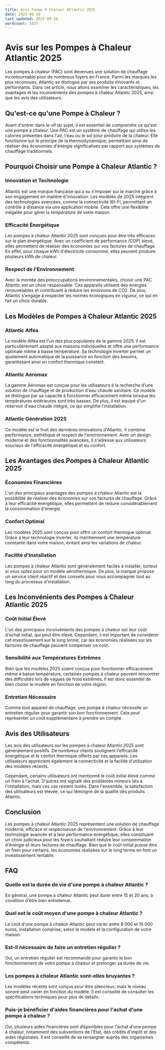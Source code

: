 ```yaml
---
title: Avis Pompe A Chaleur Atlantic 2025
date: 2025-09-28
last_updated: 2025-09-28
wordcount: 1037
---
```


# Avis sur les Pompes à Chaleur Atlantic 2025

Les pompes à chaleur (PAC) sont devenues une solution de chauffage incontournable pour de nombreux foyers en France. Parmi les marques les plus reconnues, Atlantic se distingue par ses produits innovants et performants. Dans cet article, nous allons examiner les caractéristiques, les avantages et les inconvénients des pompes à chaleur Atlantic 2025, ainsi que les avis des utilisateurs.

## Qu'est-ce qu'une Pompe à Chaleur ?

Avant d'entrer dans le vif du sujet, il est essentiel de comprendre ce qu'est une pompe à chaleur. Une PAC est un système de chauffage qui utilise les calories présentes dans l'air, l'eau ou le sol pour produire de la chaleur. Elle fonctionne sur le principe de la thermodynamique, permettant ainsi de réaliser des économies d'énergie significatives par rapport aux systèmes de chauffage traditionnels.

## Pourquoi Choisir une Pompe à Chaleur Atlantic ?

### Innovation et Technologie

Atlantic est une marque française qui a su s'imposer sur le marché grâce à son engagement en matière d'innovation. Les modèles de 2025 intègrent des technologies avancées, comme la connectivité Wi-Fi, permettant un contrôle à distance via une application mobile. Cela offre une flexibilité inégalée pour gérer la température de votre maison.

### Efficacité Énergétique

Les pompes à chaleur Atlantic 2025 sont conçues pour être très efficaces sur le plan énergétique. Avec un coefficient de performance (COP) élevé, elles permettent de réaliser des économies sur vos factures de chauffage. En effet, pour chaque kWh d'électricité consommé, elles peuvent produire plusieurs kWh de chaleur.

### Respect de l'Environnement

Avec la montée des préoccupations environnementales, choisir une PAC Atlantic est un choix responsable. Ces appareils utilisent des énergies renouvelables et contribuent à réduire les émissions de CO2. De plus, Atlantic s'engage à respecter les normes écologiques en vigueur, ce qui en fait un choix durable.

## Les Modèles de Pompes à Chaleur Atlantic 2025

### Atlantic Alféa

Le modèle Alféa est l'un des plus populaires de la gamme 2025. Il est particulièrement adapté aux maisons individuelles et offre une performance optimale même à basse température. Sa technologie Inverter permet un ajustement automatique de la puissance en fonction des besoins, garantissant ainsi un confort thermique constant.

### Atlantic Aéromax

La gamme Aéromax est conçue pour les utilisateurs à la recherche d'une solution de chauffage et de production d'eau chaude sanitaire. Ce modèle se distingue par sa capacité à fonctionner efficacement même lorsque les températures extérieures sont très basses. De plus, il est équipé d'un réservoir d'eau chaude intégré, ce qui simplifie l'installation.

### Atlantic Génération 2025

Ce modèle est le fruit des dernières innovations d'Atlantic. Il combine performance, esthétique et respect de l'environnement. Avec un design moderne et des fonctionnalités avancées, il s'adresse aux utilisateurs soucieux de l'efficacité énergétique et du confort.

## Les Avantages des Pompes à Chaleur Atlantic 2025

### Économies Financières

L'un des principaux avantages des pompes à chaleur Atlantic est la possibilité de réaliser des économies sur vos factures de chauffage. Grâce à leur efficacité énergétique, elles permettent de réduire considérablement la consommation d'énergie.

### Confort Optimal

Les modèles 2025 sont conçus pour offrir un confort thermique optimal. Grâce à leur technologie Inverter, ils maintiennent une température constante dans votre maison, évitant ainsi les variations de chaleur.

### Facilité d'Installation

Les pompes à chaleur Atlantic sont généralement faciles à installer, surtout si vous optez pour un modèle aérothermique. De plus, la marque propose un service client réactif et des conseils pour vous accompagner tout au long du processus d'installation.

## Les Inconvénients des Pompes à Chaleur Atlantic 2025

### Coût Initial Élevé

L'un des principaux inconvénients des pompes à chaleur est leur coût d'achat initial, qui peut être élevé. Cependant, il est important de considérer cet investissement sur le long terme, car les économies réalisées sur les factures de chauffage peuvent compenser ce coût.

### Sensibilité aux Températures Extrêmes

Bien que les modèles 2025 soient conçus pour fonctionner efficacement même à basse température, certaines pompes à chaleur peuvent rencontrer des difficultés lors de vagues de froid extrêmes. Il est donc essentiel de bien choisir le modèle en fonction de votre région.

### Entretien Nécessaire

Comme tout appareil de chauffage, une pompe à chaleur nécessite un entretien régulier pour garantir son bon fonctionnement. Cela peut représenter un coût supplémentaire à prendre en compte.

## Avis des Utilisateurs

Les avis des utilisateurs sur les pompes à chaleur Atlantic 2025 sont généralement positifs. De nombreux clients soulignent l'efficacité énergétique et le confort thermique offerts par ces appareils. Les utilisateurs apprécient également la connectivité et la facilité d'utilisation des modèles récents.

Cependant, certains utilisateurs ont mentionné le coût initial élevé comme un frein à l'achat. D'autres ont signalé des problèmes mineurs liés à l'installation, mais ces cas restent isolés. Dans l'ensemble, la satisfaction des utilisateurs est élevée, ce qui témoigne de la qualité des produits Atlantic.

## Conclusion

Les pompes à chaleur Atlantic 2025 représentent une solution de chauffage moderne, efficace et respectueuse de l'environnement. Grâce à leur technologie avancée et à leur performance énergétique, elles constituent un choix judicieux pour les foyers souhaitant réduire leur consommation d'énergie et leurs factures de chauffage. Bien que le coût initial puisse être un frein pour certains, les économies réalisées sur le long terme en font un investissement rentable.

## FAQ

### Quelle est la durée de vie d'une pompe à chaleur Atlantic ?

En général, une pompe à chaleur Atlantic peut durer entre 15 et 20 ans, à condition d'être bien entretenue.

### Quel est le coût moyen d'une pompe à chaleur Atlantic ?

Le coût d'une pompe à chaleur Atlantic peut varier entre 8 000 et 15 000 euros, installation comprise, selon le modèle et la configuration de votre maison.

### Est-il nécessaire de faire un entretien régulier ?

Oui, un entretien régulier est recommandé pour garantir le bon fonctionnement de votre pompe à chaleur et prolonger sa durée de vie.

### Les pompes à chaleur Atlantic sont-elles bruyantes ?

Les modèles récents sont conçus pour être silencieux, mais le niveau sonore peut varier en fonction du modèle. Il est conseillé de consulter les spécifications techniques pour plus de détails.

### Puis-je bénéficier d'aides financières pour l'achat d'une pompe à chaleur ?

Oui, plusieurs aides financières sont disponibles pour l'achat d'une pompe à chaleur, notamment des subventions de l'État, des crédits d'impôt et des aides régionales. Il est conseillé de se renseigner auprès des organismes compétents.